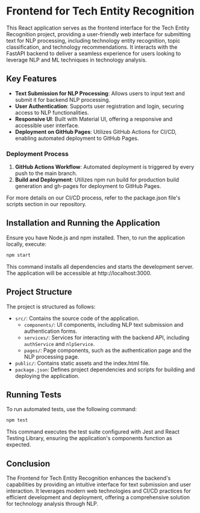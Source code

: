# Frontend for Tech Entity Recognition

This React application serves as the frontend interface for the Tech Entity Recognition project, providing a user-friendly web interface for submitting text for NLP processing, including technology entity recognition, topic classification, and technology recommendations. It interacts with the FastAPI backend to deliver a seamless experience for users looking to leverage NLP and ML techniques in technology analysis.

## Key Features

- **Text Submission for NLP Processing**: Allows users to input text and submit it for backend NLP processing.
- **User Authentication**: Supports user registration and login, securing access to NLP functionalities.
- **Responsive UI**: Built with Material UI, offering a responsive and accessible user interface.
- **Deployment on GitHub Pages**: Utilizes GitHub Actions for CI/CD, enabling automated deployment to GitHub Pages.


### Deployment Process

1. **GitHub Actions Workflow**: Automated deployment is triggered by every push to the main branch.
2. **Build and Deployment**: Utilizes npm run build for production build generation and gh-pages for deployment to GitHub Pages.

For more details on our CI/CD process, refer to the package.json file's scripts section in our repository.


## Installation and Running the Application

Ensure you have Node.js and npm installed. Then, to run the application locally, execute:

```bash
npm start
```
This command installs all dependencies and starts the development server. The application will be accessible at http://localhost:3000.


## Project Structure

The project is structured as follows:


-   `src/`: Contains the source code of the application.
    -   `components/`:  UI components, including NLP text submission and authentication forms.
    -   `services/`: Services for interacting with the backend API, including `authService` and `nlpService`.
    -   `pages/`: Page components, such as the authentication page and the NLP processing page.
-   `public/`: Contains static assets and the index.html file.
-   `package.json`: Defines project dependencies and scripts for building and deploying the application.


## Running Tests

To run automated tests, use the following command:

```bash
npm test
```
This command executes the test suite configured with Jest and React Testing Library, ensuring the application's components function as expected.


## Conclusion

The Frontend for Tech Entity Recognition enhances the backend's capabilities by providing an intuitive interface for text submission and user interaction. It leverages modern web technologies and CI/CD practices for efficient development and deployment, offering a comprehensive solution for technology analysis through NLP.
